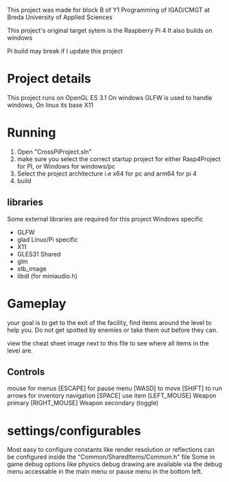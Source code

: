 This project was made for block B of Y1 Programming of IGAD/CMGT at Breda University of Applied Sciences

This project's original target sytem is the Raspberry Pi 4
It also builds on windows

Pi build may break if I update this project


# Project details
This project runs on OpenGL ES 3.1
On windows GLFW is used to handle windows,
On linux its base X11

# Running
1) Open "CrossPiProject.sln"
2) make sure you select the correct startup project for either Rasp4Project for PI, or Windows for windows/pc
3) Select the project architecture i.e x64 for pc and arm64 for pi 4
4) build
## libraries
Some external libraries are required for this project
Windows specific
- GLFW
- glad
Linux/Pi specific
- X11
- GLES31
Shared
- glm
- stb_image
- libdl (for miniaudio.h)


# Gameplay
your goal is to get to the exit of the facility,
find items around the level to help you.
Do not get spotted by enemies or take them out before they can.

view the cheat sheet image next to this file to see where all items in the level are.

## Controls
mouse for menus
[ESCAPE] for pause menu
[WASD] to move
[SHIFT] to run
arrows for inventory navigation
[SPACE] use item
[LEFT_MOUSE] Weapon primary
[RIGHT_MOUSE] Weapon secondary (toggle)

# settings/configurables
Most easy to configure constants like render resolution or reflections can be configured inside the "Common/SharedItems/Common.h" file
Some in game debug options like physics debug drawing are available via the debug menu accessable in the main menu or pause menu in the bottom left. 

